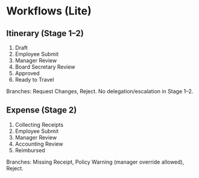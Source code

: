 # Workflows (Lite)

## Itinerary (Stage 1–2)

1. Draft
2. Employee Submit
3. Manager Review
4. Board Secretary Review
5. Approved
6. Ready to Travel

Branches: Request Changes, Reject. No delegation/escalation in Stage 1–2.

## Expense (Stage 2)

1. Collecting Receipts
2. Employee Submit
3. Manager Review
4. Accounting Review
5. Reimbursed

Branches: Missing Receipt, Policy Warning (manager override allowed), Reject.
